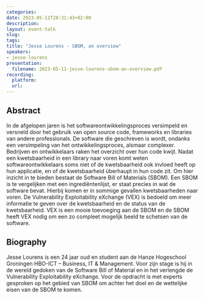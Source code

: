 ```yaml
---
categories:
date: 2023-05-11T20:31:43+02:00
description:
layout: event-talk
slug:
tags:
title: "Jesse Lourens - SBOM, an overview"
speakers:
- jesse-lourens
presentation:
  filename: 2023-05-11-jesse-lourens-sbom-an-overview.pdf
recording:
  platform:
  url:
---
```


## Abstract

In de afgelopen jaren is het softwareontwikkelingsproces versimpeld en versneld door het gebruik van open source code, frameworks en libraries van andere professionals. De software die geschreven is wordt, ondanks een versimpeling van het ontwikkelingsproces, alsmaar complexer. Bedrijven en ontwikkelaars raken het overzicht over hun code kwijt. Nadat een kwetsbaarheid in een library naar voren komt weten softwareontwikkelaars soms niet of de kwetsbaarheid ook invloed heeft op hun applicatie, en of de kwetsbaarheid überhaupt in hun code zit. Om hier inzicht in te bieden bestaat de Software Bill of Materials (SBOM). Een SBOM is te vergelijken met een ingrediëntenlijst, er staat precies in wat de software bevat. Hierbij komen er in sommige gevallen kwetsbaarheden naar voren. De Vulnerability Exploitability eXchange (VEX) is bedoeld om meer informatie te geven over de kwetsbaarheid en de status van de kwetsbaarheid. VEX is een mooie toevoeging aan de SBOM en de SBOM heeft VEX nodig om een zo compleet mogelijk beeld te schetsen van de software.

## Biography

Jesse Lourens is een 24 jaar oud en student aan de Hanze Hogeschool Groningen HBO-ICT – Business, IT & Management. Voor zijn stage is hij in de wereld gedoken van de Software Bill of Material en in het verlengde de Vulnerability Exploitability eXchange. Voor de opdracht is met experts gesproken op het gebied van SBOM om achter het doel en de wettelijke eisen van de SBOM te komen.
